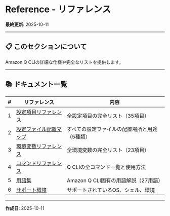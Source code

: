 # Reference - リファレンス

**最終更新**: 2025-10-11

---

## 📋 このセクションについて

Amazon Q CLIの詳細な仕様や完全なリストを提供します。

---

## 📚 ドキュメント一覧

| # | リファレンス | 内容 |
|---|-------------|------|
| 1 | [設定項目リファレンス](settings-reference.md) | 全設定項目の完全リスト（35項目） |
| 2 | [設定ファイル配置マップ](configuration-file-locations.md) | すべての設定ファイルの配置場所と用途（5種類） |
| 3 | [環境変数リファレンス](../03_configuration/environment-variables.md) | 全環境変数の完全リスト（23項目） |
| 4 | [コマンドリファレンス](commands.md) | Q CLIの全コマンド一覧と使用方法 |
| 5 | [用語集](glossary.md) | Amazon Q CLI固有の用語解説（27用語） |
| 6 | [サポート環境](supported-environments.md) | サポートされているOS、シェル、環境 |

---

**作成日**: 2025-10-11
